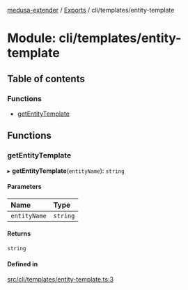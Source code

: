 [medusa-extender](../README.md) / [Exports](../modules.md) / cli/templates/entity-template

# Module: cli/templates/entity-template

## Table of contents

### Functions

- [getEntityTemplate](cli_templates_entity_template.md#getentitytemplate)

## Functions

### getEntityTemplate

▸ **getEntityTemplate**(`entityName`): `string`

#### Parameters

| Name | Type |
| :------ | :------ |
| `entityName` | `string` |

#### Returns

`string`

#### Defined in

[src/cli/templates/entity-template.ts:3](https://github.com/adrien2p/medusa-extender/blob/8c068bd/src/cli/templates/entity-template.ts#L3)
